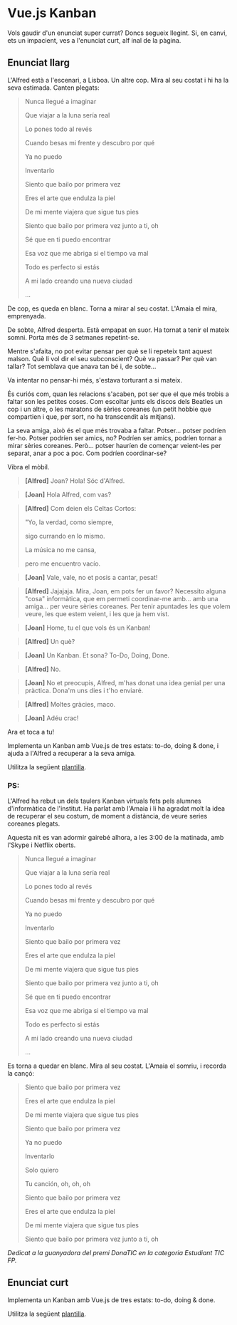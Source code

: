Vue.js Kanban
================

Vols gaudir d'un enunciat super currat? Doncs segueix llegint. Si, en canvi, ets un impacient, ves a l'enunciat curt, alf inal de la pàgina.

Enunciat llarg
--------------

L'Alfred està a l'escenari, a Lisboa. Un altre cop. Mira al seu costat i hi ha la seva estimada. Canten plegats:

> Nunca llegué a imaginar
> 
> Que viajar a la luna sería real
> 
> Lo pones todo al revés
> 
> Cuando besas mi frente y descubro por qué
> 
> Ya no puedo
> 
> Inventarlo
> 
> Siento que bailo por primera vez
> 
> Eres el arte que endulza la piel
> 
> De mi mente viajera que sigue tus pies
>
> Siento que bailo por primera vez junto a ti, oh
> 
> Sé que en ti puedo encontrar
> 
> Esa voz que me abriga si el tiempo va mal
> 
> Todo es perfecto si estás
> 
> A mi lado creando una nueva ciudad
> 
> ...

De cop, es queda en blanc. Torna a mirar al seu costat. L'Amaia el mira, emprenyada.

De sobte, Alfred desperta. Està empapat en suor. Ha tornat a tenir el mateix somni. Porta més de 3 setmanes repetint-se.

Mentre s'afaita, no pot evitar pensar per què se li repeteix tant aquest malson. Què li vol dir el seu subconscient? Què va passar? Per què van tallar? Tot semblava que anava tan bé i, de sobte...

Va intentar no pensar-hi més, s'estava torturant a si mateix.

És curiós com, quan les relacions s'acaben, pot ser que el que més trobis a faltar son les petites coses. Com escoltar junts els discos dels Beatles un cop i un altre, o les maratons de sèries coreanes (un petit hobbie que compartien i que, per sort, no ha transcendit als mitjans).

La seva amiga, això és el que més trovaba a faltar. Potser... potser podríen fer-ho. Potser podríen ser amics, no? Podríen ser amics, podríen tornar a mirar sèries coreanes. Però... potser hauríen de començar veient-les per separat, anar a poc a poc. Com podríen coordinar-se?

Vibra el mòbil.

> **[Alfred]** Joan? Hola! Sóc d'Alfred.

> **[Joan]** Hola Alfred, com vas?

> **[Alfred]** Com deien els Celtas Cortos:
>
>"Yo, la verdad, como siempre, 
>
>sigo currando en lo mismo. 
>
>La música no me cansa, 
>
>pero me encuentro vacío.

> **[Joan]** Vale, vale, no et posis a cantar, pesat!

> **[Alfred]** Jajajaja. Mira, Joan, em pots fer un favor? Necessito alguna "cosa" informàtica, que em permeti coordinar-me amb... amb una amiga... per veure sèries coreanes. Per tenir apuntades les que volem veure, les que estem veient, i les que ja hem vist.

> **[Joan]** Home, tu el que vols és un Kanban!

> **[Alfred]** Un què?

> **[Joan]** Un Kanban. Et sona? To-Do, Doing, Done.

> **[Alfred]** No.

> **[Joan]** No et preocupis, Alfred, m'has donat una idea genial per una pràctica. Dona'm uns dies i t'ho enviaré.

> **[Alfred]** Moltes gràcies, maco.

> **[Joan]** Adéu crac!

Ara et toca a tu! 

Implementa un Kanban amb Vue.js de tres estats: to-do, doing & done, i ajuda a l'Alfred a recuperar a la seva amiga.

Utilitza la següent [plantilla](Practiques5Avaluables41-plantilla.html).


### PS:

L'Alfred ha rebut un dels taulers Kanban virtuals fets pels alumnes d'informàtica de l'institut. Ha parlat amb l'Amaia i li ha agradat molt la idea de recuperar el seu costum, de moment a distància, de veure series coreanes plegats.

Aquesta nit es van adormir gairebé alhora, a les 3:00 de la matinada, amb l'Skype i Netflix oberts. 

> Nunca llegué a imaginar
> 
> Que viajar a la luna sería real
> 
> Lo pones todo al revés
> 
> Cuando besas mi frente y descubro por qué
> 
> Ya no puedo
> 
> Inventarlo
> 
> Siento que bailo por primera vez
> 
> Eres el arte que endulza la piel
> 
> De mi mente viajera que sigue tus pies
>
> Siento que bailo por primera vez junto a ti, oh
> 
> Sé que en ti puedo encontrar
> 
> Esa voz que me abriga si el tiempo va mal
> 
> Todo es perfecto si estás
> 
> A mi lado creando una nueva ciudad
> 
> ...

Es torna a quedar en blanc. Mira al seu costat. L'Amaia el somriu, i recorda la cançó:

> Siento que bailo por primera vez
> 
> Eres el arte que endulza la piel
> 
> De mi mente viajera que sigue tus pies
> 
> Siento que bailo por primera vez
> 
> Ya no puedo
> 
> Inventarlo
> 
> Solo quiero
> 
> Tu canción, oh, oh, oh
> 
> Siento que bailo por primera vez
> 
> Eres el arte que endulza la piel
> 
> De mi mente viajera que sigue tus pies
> 
> Siento que bailo por primera vez junto a ti, oh

_Dedicat a la guanyadora del premi DonaTIC en la categoria Estudiant TIC FP._


Enunciat curt
-------------

Implementa un Kanban amb Vue.js de tres estats: to-do, doing & done.

Utilitza la següent [plantilla](Practiques5Avaluables41-plantilla.html).